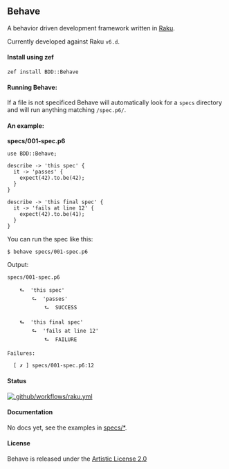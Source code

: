 ## Behave

A behavior driven development framework written in [Raku](https://raku.org/).

Currently developed against Raku `v6.d`.

#### Install using zef

```
zef install BDD::Behave
```

#### Running Behave:

If a file is not specificed Behave will automatically look for a `specs` directory and will run anything matching `/spec.p6/`.

#### An example:

**specs/001-spec.p6**

```perl6
use BDD::Behave;

describe -> 'this spec' {
  it -> 'passes' {
    expect(42).to.be(42);
  }
}

describe -> 'this final spec' {
  it -> 'fails at line 12' {
    expect(42).to.be(41);
  }
}
```

You can run the spec like this:

```
$ behave specs/001-spec.p6
```

Output:

```perl6
specs/001-spec.p6

    ⮑  'this spec'
        ⮑  'passes'
            ⮑  SUCCESS

    ⮑  'this final spec'
        ⮑  'fails at line 12'
            ⮑  FAILURE

Failures:

  [ ✗ ] specs/001-spec.p6:12
```

#### Status

[![.github/workflows/raku.yml](https://github.com/gdonald/BDD-Behave/workflows/.github/workflows/raku.yml/badge.svg)](https://github.com/gdonald/BDD-Behave/actions)

#### Documentation

No docs yet, see the examples in [specs/*](https://github.com/gdonald/BDD-Behave/tree/master/specs).

#### License

Behave is released under the [Artistic License 2.0](https://opensource.org/licenses/Artistic-2.0)
